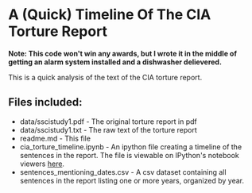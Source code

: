 # A (Quick) Timeline Of The CIA Torture Report

**Note: This code won't win any awards, but I wrote it in the middle of getting an alarm system installed and a dishwasher delievered.**

This is a quick analysis of the text of the CIA torture report.

## Files included:
- data/sscistudy1.pdf - The original torture report in pdf
- data/sscistudy1.txt - The raw text of the torture report
- readme.md - This file
- cia\_torture\_timeline.ipynb - An ipython file creating a timeline of the sentences in the report. The file is viewable on IPython's notebook viewers [here](http://nbviewer.ipython.org/github/chrisalbon/cia_torture_report_analysis/blob/master/cia_torture_timeline.ipynb).
- sentences\_mentioning\_dates.csv - A csv dataset containing all sentences in the report listing one or more years, organized by year.


